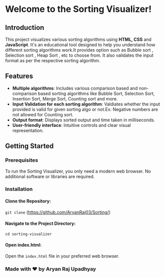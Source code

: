 # Welcome to the Sorting Visualizer! 
## Introduction
This project visualizes various sorting algorithms using **HTML, CSS** and **JavaScript**. It's an educational tool designed to help you understand how different sorting algorithms work.It provides option such as Bubble sort , Selection sort , Heap Sort , etc to choose from. It also validates the input format as per the respective sorting algorithm.
## Features
- **Multiple algorithms**: Includes various comparison based and non-comparison based sorting algorithms like Bubble Sort, Selection Sort, Insertion Sort, Merge Sort, Counting sort and more.
- **Input Validation for each sorting algorithm**: Valdiates whether the input provided is valid for given sorting algo or not.Ex: Negative numbers are not allowed for Counting sort.
- **Output format**: Displays sorted output and time taken in milliseconds.
- **User-friendly interface**: Intuitive controls and clear visual representation.
## Getting Started
### Prerequisites
To run the Sorting Visualizer, you only need a modern web browser. No additional software or libraries are required.
### Installation
#### **Clone the Repository:**
`git clone` (https://github.com/AryanRaj03/Sorting/)
#### **Navigate to the Project Directory:**
`cd sorting-visualizer`
#### **Open index.html:**
Open the `index.html` file in your preferred web browser.
### **Made with :heart: by Aryan Raj Upadhyay**

